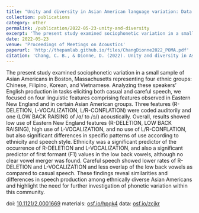 ```yaml
---
title: "Unity and diversity in Asian American language variation: Data from Chinese, Filipino, Korean, and Vietnamese Americans"
collection: publications
category: other
permalink: /publication/2022-05-23-unity-and-diversity
excerpt: 'The present study examined sociophonetic variation in a small sample of Asian Americans in Boston, Massachusetts...'
date: 2022-05-23
venue: 'Proceedings of Meetings on Acoustics'
paperurl: 'http://thepamlab.github.io/files/ChangDionne2022_POMA.pdf'
citation: 'Chang, C. B., & Dionne, D. (2022). Unity and diversity in Asian American language variation: Data from Chinese, Filipino, Korean, and Vietnamese Americans. <i>Proceedings of Meetings on Acoustics</i>, <i>46</i>, 060002.'
---
```


The present study examined sociophonetic variation in a small sample of Asian Americans in Boston, Massachusetts representing four ethnic groups: Chinese, Filipino, Korean, and Vietnamese. Analyzing these speakers’ English production in tasks eliciting both casual and careful speech, we focused on four linguistic features comprising features observed in Eastern New England and in certain Asian American groups. Three features (R-DELETION, L-VOCALIZATION, L/R-CONFLATION) were coded auditorily and one (LOW BACK RAISING of /ɑ/ to /ɔ/) acoustically. Overall, results showed low use of Eastern New England features (R-DELETION, LOW BACK RAISING), high use of L-VOCALIZATION, and no use of L/R-CONFLATION, but also significant differences in specific patterns of use according to ethnicity and speech style. Ethnicity was a significant predictor of the occurrence of R-DELETION and L-VOCALIZATION, and also a significant predictor of first formant (F1) values in the low back vowels, although no clear vowel merger was found. Careful speech showed lower rates of R-DELETION and L-VOCALIZATION and less overlap of the low back vowels as compared to casual speech. These findings reveal similarities and differences in speech production among ethnically diverse Asian Americans and highlight the need for further investigation of phonetic variation within this community.

doi: <a href='https://doi.org/10.1121/2.0001669' target="_blank">10.1121/2.0001669</a>
materials: <a href='https://osf.io/hpqk4/' target="_blank">osf.io/hpqk4</a>
data: <a href='https://osf.io/zcjkr/' target="_blank">osf.io/zcjkr</a>
